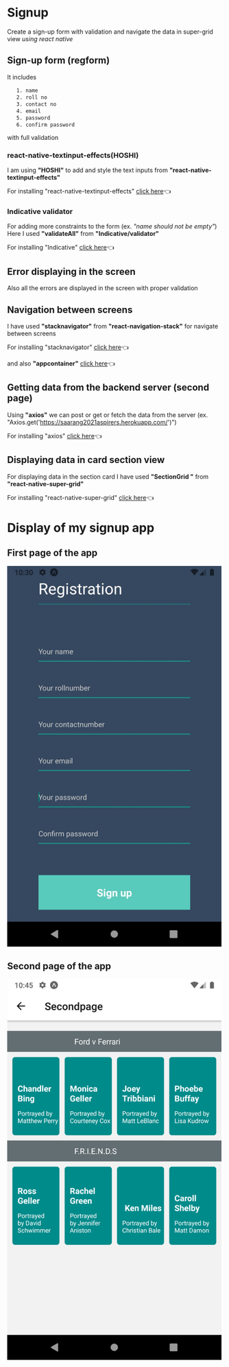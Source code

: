 # Signup
Create a sign-up form with validation and navigate the data in super-grid view *using react native*

## Sign-up form (regform)

It includes

       1. name
       2. roll no
       3. contact no
       4. email
       5. password 
       6. confirm password 

 with full validation
 
 ### react-native-textinput-effects(HOSHI)
 I am using **"HOSHI"** to add and style the text inputs from **"react-native-textinput-effects"**
 
 For installing "react-native-textinput-effects" [click here](https://www.npmjs.com/package/react-native-textinput-effects):point_left:
 
 ### Indicative validator
 
 For adding more constraints to the form (ex. *"name should not be empty"*)
 Here I used **"validateAll"** from **"Indicative/validator"** 
 
 For installing "Indicative" [click here](https://www.npmjs.com/package/indicative):point_left:

## Error displaying in the screen

Also all the errors are displayed in the screen with proper validation

## Navigation between screens 

I have used **"stacknavigator"** from **"react-navigation-stack"** for navigate between screens

For installing "stacknavigator" [click here](https://reactnavigation.org/docs/stack-navigator/):point_left:

and also **"appcontainer"** [click here](https://reactnavigation.org/docs/app-containers/):point_left:

## Getting data from the backend server (second page)

Using **"axios"** we can post or get or fetch the data from the server (ex. "Axios.get('https://saarang2021aspirers.herokuapp.com/')")

For installing "axios" [click here](https://www.npmjs.com/package/axios):point_left:

## Displaying data in card section view 

For displaying data in the section card I have used **"SectionGrid "** from **"react-native-super-grid"** 

For installing "react-native-super-grid" [click here](https://www.npmjs.com/package/react-native-super-grid):point_left:

# Display of my signup app

## First page of the app
 
 
 
 
 
 <img src ="https://github.com/jayavishvaa/Signup/blob/master/WhatsApp%20Image%202020-04-22%20at%205.57.54%20PM.jpeg" width="500" >
 



## Second page of the app 
 




<img src = "https://github.com/jayavishvaa/Signup/blob/master/Screenshot_1588007755.png" width="500">
